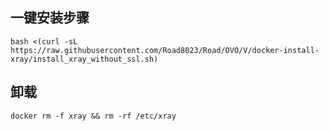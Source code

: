 ## 一键安装步骤
```
bash <(curl -sL https://raw.githubusercontent.com/Road8023/Road/OVO/V/docker-install-xray/install_xray_without_ssl.sh)
```
## 卸载
```
docker rm -f xray && rm -rf /etc/xray
```
